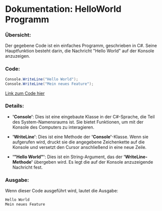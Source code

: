 # Dokumentation: HelloWorld Programm
### Übersicht:
Der gegebene Code ist ein einfaches Programm, geschrieben in C#. Seine Hauptfunktion besteht darin, die Nachricht "Hello World" auf der Konsole anzuzeigen.

### Code:
```csharp
Console.WriteLine("Hello World");
Console.WriteLine("Mein neues Feature");
```
[Link zum Code hier](https://github.com/GSO-SW/github-und-git-im-browser-Icey67/blob/c2e1c47143f66609c44f2dcc83a0848ce835230a/Project/hello-world.cs)

### Details:
+ **'Console'**: Dies ist eine eingebaute Klasse in der C#-Sprache, die Teil des System-Namensraums ist. Sie bietet Funktionen, um mit der Konsole des Computers zu interagieren.

+ **'WriteLine'**: Dies ist eine Methode der **'Console'**-Klasse. Wenn sie aufgerufen wird, druckt sie die angegebene Zeichenkette auf die Konsole und versetzt den Cursor anschließend in eine neue Zeile.

+ **'"Hello World"'**: Dies ist ein String-Argument, das der **'WriteLine-Methode'** übergeben wird. Es legt die auf der Konsole anzuzeigende Nachricht fest.

### Ausgabe:
Wenn dieser Code ausgeführt wird, lautet die Ausgabe:

```csharp
Hello World
Mein neues Feature
```
